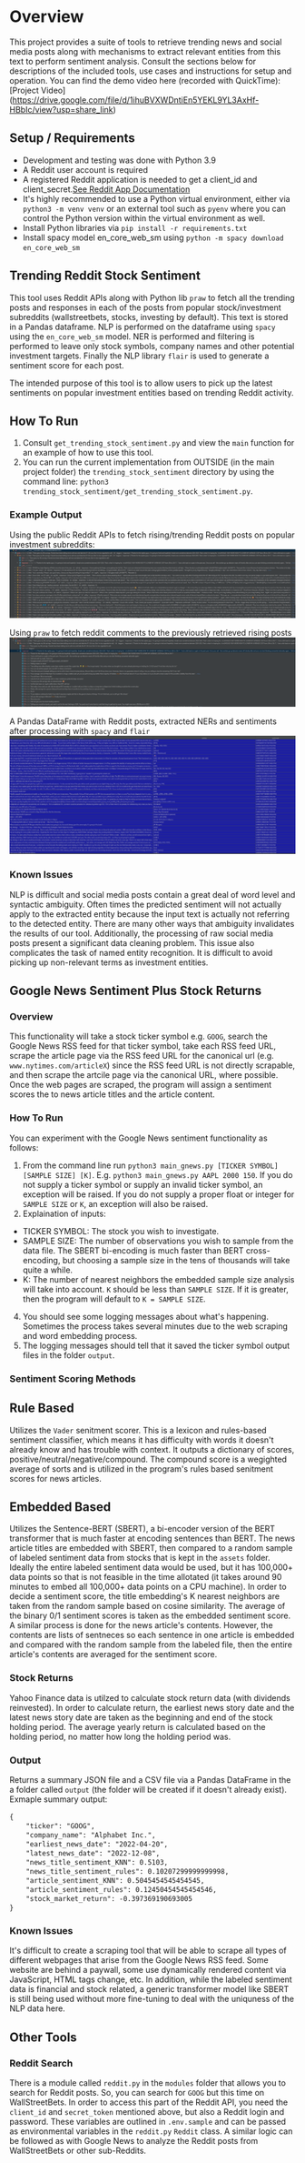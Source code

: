 # Overview
This project provides a suite of tools to retrieve trending news and social media posts along with mechanisms to extract relevant entities from this text to perform sentiment analysis. Consult the sections below for descriptions of the included tools, use cases and instructions for setup and operation.
You can find the demo video here (recorded with QuickTime): [Project Video] (https://drive.google.com/file/d/1ihuBVXWDntiEn5YEKL9YL3AxHf-HBbIc/view?usp=share_link)

## Setup / Requirements
- Development and testing was done with Python 3.9
- A Reddit user account is required
- A registered Reddit application is needed to get a client_id and client_secret.[See Reddit App Documentation](https://www.reddit.com/prefs/apps) 
- It's highly recommended to use a Python virtual environment, either via `python3 -m venv venv` or an external tool such as `pyenv` where you can control the Python version within the virtual environment as well.
- Install Python libraries via `pip install -r requirements.txt`
- Install spacy model en_core_web_sm using `python -m spacy download en_core_web_sm`

## Trending Reddit Stock Sentiment
This tool uses Reddit APIs along with Python lib `praw` to fetch all the trending posts and responses in each of the posts from popular stock/investment subreddits (wallstreetbets, stocks, investing by default). 
This text is stored in a Pandas dataframe. NLP is performed on the dataframe using `spacy` using the `en_core_web_sm` model. NER is performed and filtering is performed to 
leave only stock symbols, company names and other potential investment targets. Finally the NLP library `flair` is used to generate a sentiment score for each post. 

The intended purpose of this tool is to allow users to pick up the latest sentiments on popular investment entities based on trending Reddit activity. 


## How To Run
1. Consult `get_trending_stock_sentiment.py` and view the `main` function for an example of how to use this tool.
2. You can run the current implementation from OUTSIDE (in the main project folder) the `trending_stock_sentiment` directory by using the command line: `python3 trending_stock_sentiment/get_trending_stock_sentiment.py`.


### Example Output
Using the public Reddit APIs to fetch rising/trending Reddit posts on popular investment subreddits:
![image info](./img/posts.png)

Using `praw` to fetch reddit comments to the previously retrieved rising posts
![image info](./img/responses.png)

A Pandas DataFrame with Reddit posts, extracted NERs and sentiments after processing with `spacy` and `flair`
![image info](./img/ner_sentiment_df.png)

### Known Issues
NLP is difficult and social media posts contain a great deal of word level and syntactic ambiguity. Often times the predicted sentiment will not actually apply to the extracted entity because the
input text is actually not referring to the detected entity. There are many other ways that ambiguity invalidates the results of our tool. Additionally, the processing of raw social media posts present 
a significant data cleaning problem. This issue also complicates the task of named entity recognition. It is difficult to avoid picking up non-relevant terms as investment entities. 



## Google News Sentiment Plus Stock Returns

### Overview
This functionality will take a stock ticker symbol e.g. `GOOG`, search the Google News RSS feed for that ticker symbol, take each RSS feed URL, scrape the article page via the RSS feed URL for the canonical url (e.g. `www.nytimes.com/articleX`) since the RSS feed URL is not directly scrapable, and then scrape the artcile page via the canonical URL, where possible. Once the web pages are scraped, the program will assign a sentiment scores the to news article titles and the article content.

### How To Run
You can experiment with the Google News sentiment functionality as follows:
1. From the command line run `python3 main_gnews.py [TICKER SYMBOL] [SAMPLE SIZE] [K]`. E.g. `python3 main_gnews.py AAPL 2000 150`. If you do not supply a ticker symbol or supply an invalid ticker symbol, an exception will be raised. If you do not supply a proper float or integer for `SAMPLE SIZE` or `K`, an exception will also be raised.
2. Explaination of inputs:
- TICKER SYMBOL: The stock you wish to investigate.
- SAMPLE SIZE: The number of observations you wish to sample from the data file. The SBERT bi-encoding is much faster than BERT cross-encoding, but choosing a sample size in the tens of thousands will take quite a while.
- K: The number of nearest neighbors the embedded sample size analysis will take into account. `K` should be less than `SAMPLE SIZE`. If it is greater, then the program will default to `K = SAMPLE SIZE`.
4. You should see some logging messages about what's happening. Sometimes the process takes several minutes due to the web scraping and word embedding process.
5. The logging messages should tell that it saved the ticker symbol output files in the folder `output`.

### Sentiment Scoring Methods
## Rule Based
Utilizes the `Vader` senitment scorer. This is a lexicon and rules-based sentiment classifier, which means it has difficulty with words it doesn't already know and has trouble with context. It outputs a dictionary of scores, positive/neutral/negative/compound. The compound score is a wegighted average of sorts and is utilized in the program's rules based senitment scores for news articles.
## Embedded Based
Utilizes the Sentence-BERT (SBERT), a bi-encoder version of the BERT transformer that is much faster at encoding sentences than BERT. The news article titles are embedded with SBERT, then compared to a random sample of labeled sentiment data from stocks that is kept in the `assets` folder. Ideally the entire labeled sentiment data would be used, but it has 100,000+ data points so that is not feasible in the time allotated (it takes around 90 minutes to embed all 100,000+ data points on a CPU machine). In order to decide a sentiment score, the title embedding's K nearest neighbors are taken from the random sample based on cosine similarity. The average of the binary 0/1 sentiment scores is taken as the embedded sentiment score.
A similar process is done for the news article's contents. However, the contents are lists of sentneces so each sentence in one article is embedded and compared with the random sample from the labeled file, then the entire article's contents are averaged for the sentiment score.

### Stock Returns
Yahoo Finance data is utilzed to calculate stock return data (with dividends reinvested). In order to calculate return, the earliest news story date and the latest news story date are taken as the beginning and end of the stock holding period. The average yearly return is calculated based on the holding period, no matter how long the holding period was.

### Output
Returns a summary JSON file and a CSV file via a Pandas DataFrame in the a folder called `output` (the folder will be created if it doesn't already exist).
Exmaple summary output:
```
{
    "ticker": "GOOG",
    "company_name": "Alphabet Inc.",
    "earliest_news_date": "2022-04-20",
    "latest_news_date": "2022-12-08",
    "news_title_sentiment_KNN": 0.5103,
    "news_title_sentiment_rules": 0.10207299999999998,
    "article_sentiment_KNN": 0.5045454545454545,
    "article_sentiment_rules": 0.12450454545454546,
    "stock_market_return": -0.397369190693005
}
```

### Known Issues
It's difficult to create a scraping tool that will be able to scrape all types of different webpages that arise from the Google News RSS feed. Some website are behind a paywall, some use dynamically rendered content via JavaScript, HTML tags change, etc. In addition, while the labeled sentiment data is financial and stock related, a generic transformer model like SBERT is still being used without more fine-tuning to deal with the uniquness of the NLP data here.

## Other Tools

### Reddit Search
There is a module called `reddit.py` in the `modules` folder that allows you to search for Reddit posts. So, you can search for `GOOG` but this time on WallStreetBets. In order to access this part of the Reddit API, you need the `client_id` and `secret_token` mentioned above, but also a Reddit login and password. These variables are outlined in `.env.sample` and can be passed as environmental variables in the `reddit.py` `Reddit` class. A similar logic can be followed as with Google News to analyze the Reddit posts from WallStreetBets or other sub-Reddits.

